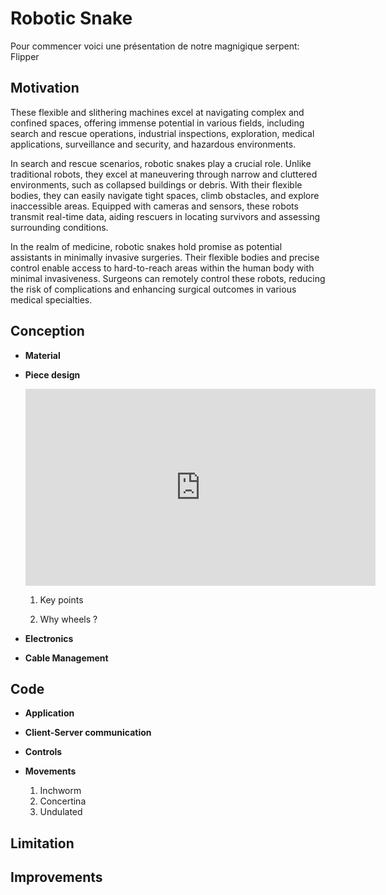 # Robotic Snake
Pour commencer voici une présentation de notre magnigique serpent: Flipper
## Motivation 
  These flexible and slithering machines excel at navigating complex and confined spaces, offering immense potential in various fields, including search and rescue operations, industrial inspections, exploration, medical applications, surveillance and security, and hazardous environments.

In search and rescue scenarios, robotic snakes play a crucial role. Unlike traditional robots, they excel at maneuvering through narrow and cluttered environments, such as collapsed buildings or debris. With their flexible bodies, they can easily navigate tight spaces, climb obstacles, and explore inaccessible areas. Equipped with cameras and sensors, these robots transmit real-time data, aiding rescuers in locating survivors and assessing surrounding conditions.

In the realm of medicine, robotic snakes hold promise as potential assistants in minimally invasive surgeries. Their flexible bodies and precise control enable access to hard-to-reach areas within the human body with minimal invasiveness. Surgeons can remotely control these robots, reducing the risk of complications and enhancing surgical outcomes in various medical specialties.

## Conception
  - **Material**

  - **Piece design**




      <iframe width="560" height="315" src="https://www.youtube.com/embed/HALg-aoo9x8" title="YouTube video player" frameborder="0" allow="accelerometer; autoplay; clipboard-write; encrypted-media; gyroscope; picture-in-picture; web-share" allowfullscreen></iframe>



    1. Key points

    2. Why wheels ?

  - **Electronics**

  - **Cable Management**
 ## Code
  - **Application**

  - **Client-Server communication**

  - **Controls**

  - **Movements**
    1. Inchworm
    2. Concertina
    3. Undulated
 
## Limitation

## Improvements

